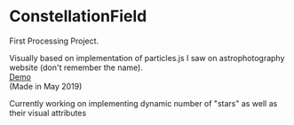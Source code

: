 # ConstellationField

First Processing Project.

Visually based on implementation of particles.js I saw on astrophotography website (don't remember the name).  
[Demo](https://youtu.be/gyc_qKjTf7U)   
(Made in May 2019)   

Currently working on implementing dynamic number of "stars" as well as their visual attributes
